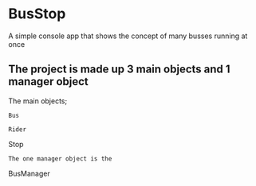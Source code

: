 # BusStop
A simple console app that shows the concept of many busses running at once

## The project is made up 3 main objects and 1 manager object

The main objects;
```
Bus
```
```
Rider
```
Stop
```
The one manager object is the 
```
BusManager
```